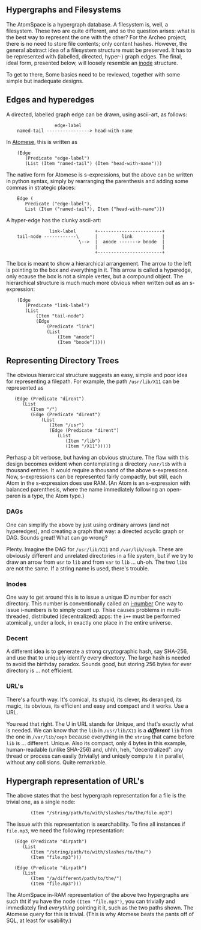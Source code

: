 
Hypergraphs and Filesystems
---------------------------
The AtomSpace is a hypergraph database. A filesystem is, well, a
filesystem. These two are quite different, and so the question arises:
what is the best way to represent the one with the other? For the
Archeo project, there is no need to store file contents; only content
hashes. However, the general abstract idea of a filesystem structure
must be preserved. It has to be represented with (labelled, directed,
hyper-) graph edges. The final, ideal form, presented below, will
loosely resemble an [inode](https://en.wikipedia.org/wiki/inode)
structure.

To get to there, Some basics need to be reviewed, together with some
simple but inadequate designs.

Edges and hyperedges
--------------------
A directed, labelled graph edge can be drawn, using ascii-art, as
follows:
```
                  edge-label
    named-tail ----------------> head-with-name
```
In [Atomese](https://wiki.opencog.org/w/Atomese), this is written as
```
    (Edge
       (Predicate "edge-label")
       (List (Item "named-tail") (Item "head-with-name")))
```
The native form for Atomese is s-expressions, but the above can be
written in python syntax, simply by rearranging the parenthesis and
adding some commas in strategic places:
```
    Edge (
       Predicate ("edge-label"),
       List (Item ("named-tail"), Item ("head-with-name")))
```
A hyper-edge has the clunky ascii-art:
```
                link-label       +------------------------+
    tail-node ------------\      |         link           |
                           \-->  |  anode -------> bnode  |
                                 |                        |
                                 +------------------------+
```
The box is meant to show a hierarchical arrangement. The arrow to the
left is pointing to the box and everything in it. This arrow is called
a hyperedge, only ecause the box is not a simple vertex, but a compound
object.  The hierarchical structure is much much more obvious when
written out as an s-expression:
```
    (Edge
       (Predicate "link-label")
       (List
           (Item "tail-node")
           (Edge
               (Predicate "link")
               (List
                   (Item "anode")
                   (Item "bnode")))))
```

Representing Directory Trees
----------------------------
The obvious hierarcical structure suggests an easy, simple and poor
idea for representing a filepath. For example, the path `/usr/lib/X11`
can be represented as
```
   (Edge (Predicate "dirent")
      (List
         (Item "/")
         (Edge (Predicate "dirent")
             (List
                (Item "/usr")
                (Edge (Predicate "dirent")
                   (List
                      (Item "/lib")
                      (Item "/X11")))))
```
Perhasp a bit verbose, but having an obvious structure. The flaw with
this design becomes evident when contemplating a directory `/usr/lib`
with a thousand entries. It would require a thousand of the above
s-expressions. Now, s-expressions can be represented fairly compactly,
but still, each Atom in the s-expression does use RAM. (An Atom is an
s-expression with balanced parenthesis, where the name immediately
following an open-paren is a type, the Atom type.)

### DAGs
One can simplify the above by just using ordinary arrows (and not
hyperedges), and creating a graph that way: a directed acyclic graph
or DAG. Sounds great! What can go wrong?

Plenty. Imagine the DAG for `/usr/lib/X11` and `/var/lib/ceph`. These
are obviously different and unrelated directories in a file system,
but if we try to draw an arrow from `usr` to `lib` and from `var` to
`lib` ... uh-oh. The two `lib`s are not the same. If a string name is
used, there's trouble.

### Inodes
One way to get around this is to issue a unique ID number for each
directory. This number is conventionally called an
[i-number](https://en.wikipedia.org/wiki/inode) One way to issue
i-numbers is to simply count up. Thise causes problems in
multi-threaded, distributed (decentralized) apps: the `i++`
must be performed atomically, under a lock, in exactly one place
in the entire universe.

### Decent
A different idea is to generate a strong cryptographic hash, say SHA-256,
and use that to uniquely identify every directory. The large hash is
needed to avoid the birthday paradox. Sounds good, but storing 256 bytes
for ever directory is ... not efficient.

### URL's
There's a fourth way. It's comical, its stupid, its clever, its deranged,
its magic, its obvious, its efficient and easy and compact and it works.
Use a URL.

You read that right. The U in URL stands for Unique, and that's exactly
what is needed. We can know that the `lib` in `/usr/lib/X11` is a
***different*** `lib` from the one in `/var/lib/ceph` because everything
in the `string` that came before `lib` is ... different. Unique. Also
its compact, only 4 bytes in this example, human-readable (unlike SHA-256)
and, uhhh, heh, "decentralized": any thread or process can easily (trivially)
and uniqely compute it in parallel, without any collisions. Quite remarkable.

Hypergraph representation of URL's
----------------------------------
The above states that the best hypergraph representation for a file is
the trivial one, as a single node:
```
         (Item "/string/path/to/with/slashes/to/the/file.mp3")
```
The issue with this representation is searchability. To fine all
instances if `file.mp3`, we need the following representation:
```
   (Edge (Predicate "dirpath")
      (List
         (Item "/string/path/to/with/slashes/to/the/")
         (Item "file.mp3")))

   (Edge (Predicate "dirpath")
      (List
         (Item "/a/different/path/to/the/")
         (Item "file.mp3")))
```
The AtomSpace in-RAM representation of the above two hypergraphs are
such tht if yu have the node `(Item "file.mp3")`, you can trivially and
immediately find *everything* pointing it it, such as the two paths
shown. The Atomese query for this is trivial. (This is why Atomese
beats the pants off of SQL, at least for usability.)
